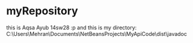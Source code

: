 # myRepository
this is Aqsa Ayub 14sw28 :p and this is my directory:
C:\Users\Mehran\Documents\NetBeansProjects\MyApiCode\dist\javadoc
